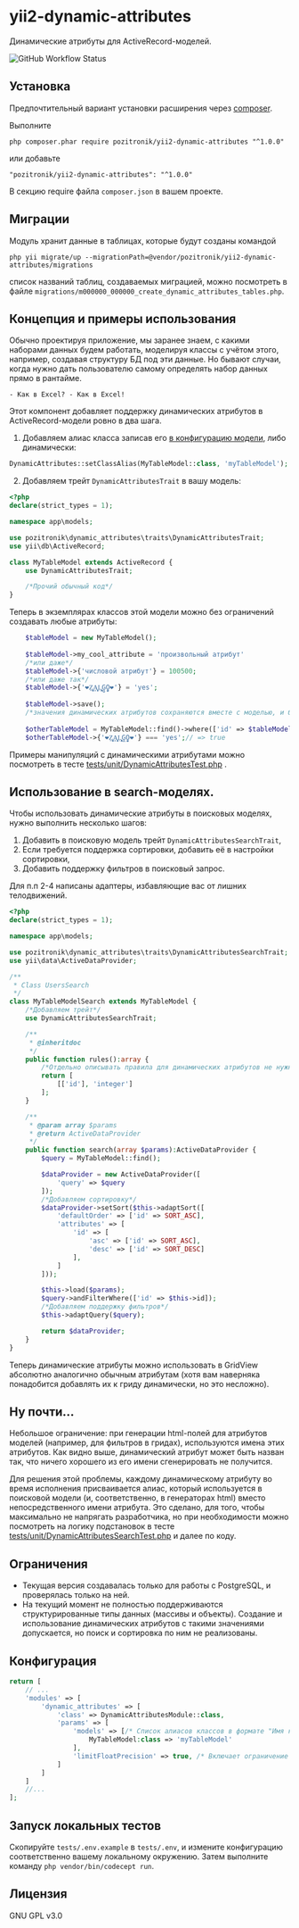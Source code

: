yii2-dynamic-attributes
=================

Динамические атрибуты для ActiveRecord-моделей.

![GitHub Workflow Status](https://img.shields.io/github/workflow/status/pozitronik/yii2-dynamic-attributes/CI%20with%20PostgreSQL)

Установка
---------

Предпочтительный вариант установки расширения через [composer](http://getcomposer.org/download/).

Выполните

```
php composer.phar require pozitronik/yii2-dynamic-attributes "^1.0.0"
```

или добавьте

```
"pozitronik/yii2-dynamic-attributes": "^1.0.0"
```

В секцию require файла `composer.json` в вашем проекте.

Миграции
--------

Модуль хранит данные в таблицах, которые будут созданы командой

`php yii migrate/up --migrationPath=@vendor/pozitronik/yii2-dynamic-attributes/migrations`

список названий таблиц, создаваемых миграцией, можно посмотреть в
файле `migrations/m000000_000000_create_dynamic_attributes_tables.php`.

Концепция и примеры использования
---------------------------------

Обычно проектируя приложение, мы заранее знаем, с какими наборами данных будем работать, моделируя
классы с учётом этого, например, создавая структуру БД под эти данные. Но бывают случаи, когда нужно дать
пользователю самому определять набор данных прямо в рантайме.

`- Как в Excel? - Как в Excel!`

Этот компонент добавляет поддержку динамических атрибутов в ActiveRecord-модели ровно в два шага.

1) Добавляем алиас класса записав его [в конфигурацию модели](#Конфигурация), либо динамически:

```php
DynamicAttributes::setClassAlias(MyTableModel::class, 'myTableModel');
```

2) Добавляем трейт `DynamicAttributesTrait` в вашу модель:

```php
<?php
declare(strict_types = 1);

namespace app\models;

use pozitronik\dynamic_attributes\traits\DynamicAttributesTrait;
use yii\db\ActiveRecord;

class MyTableModel extends ActiveRecord {
	use DynamicAttributesTrait;

	/*Прочий обычный код*/
}
```

Теперь в экземплярах классов этой модели можно без ограничений создавать любые атрибуты:

```php
	$tableModel = new MyTableModel();
	
	$tableModel->my_cool_attribute = 'произвольный атрибут'
	/*или даже*/
	$tableModel->{'числовой атрибут'} = 100500;
	/*или даже так*/
	$tableModel->{'❤️Z̮̞̠͙͔ͅḀ̗̞͈̻̗Ḷ͙͎̯̹̞͓G̻O̭̗̮❤️'} = 'yes';
	
	$tableModel->save();
	/*значения динамических атрибутов сохраняются вместе с моделью, и будут доступны и далее*/
	
	$otherTableModel = MyTableModel::find()->where(['id' => $tableModel->id])->one();
	$otherTableModel->{'❤️Z̮̞̠͙͔ͅḀ̗̞͈̻̗Ḷ͙͎̯̹̞͓G̻O̭̗̮❤️'} === 'yes';// => true 

```

Примеры манипуляций с динамическими атрибутами можно посмотреть в
тесте [tests/unit/DynamicAttributesTest.php](https://github.com/pozitronik/yii2-dynamic-attributes/blob/master/tests/unit/DynamicAttributesTest.php)
.

## Использование в search-моделях.

Чтобы использовать динамические атрибуты в поисковых моделях, нужно выполнить несколько шагов:

1) Добавить в поисковую модель трейт `DynamicAttributesSearchTrait`,
2) Если требуется поддержка сортировки, добавить её в настройки сортировки,
3) Добавить поддержку фильтров в поисковый запрос.

Для п.п 2-4 написаны адаптеры, избавляющие вас от лишних телодвижений.

```php
<?php
declare(strict_types = 1);

namespace app\models;

use pozitronik\dynamic_attributes\traits\DynamicAttributesSearchTrait;
use yii\data\ActiveDataProvider;

/**
 * Class UsersSearch
 */
class MyTableModelSearch extends MyTableModel {
    /*Добавляем трейт*/
	use DynamicAttributesSearchTrait;

	/**
	 * @inheritdoc
	 */
	public function rules():array {
	    /*Отдельно описывать правила для динамических атрибутов не нужно, они сгенерируются автоматически*/
		return [
			[['id'], 'integer']
		];
	}

	/**
	 * @param array $params
	 * @return ActiveDataProvider
	 */
	public function search(array $params):ActiveDataProvider {
		$query = MyTableModel::find();

		$dataProvider = new ActiveDataProvider([
			'query' => $query
		]);
        /*Добавляем сортировку*/
		$dataProvider->setSort($this->adaptSort([
			'defaultOrder' => ['id' => SORT_ASC],
			'attributes' => [
				'id' => [
					'asc' => ['id' => SORT_ASC],
					'desc' => ['id' => SORT_DESC]
				],
			]
		]));

		$this->load($params);
		$query->andFilterWhere(['id' => $this->id]);
		/*Добавляем поддержку фильтров*/
		$this->adaptQuery($query);

		return $dataProvider;
	}
}
```

Теперь динамические атрибуты можно использовать в GridView абсолютно аналогично обычным атрибутам (хотя вам
наверняка понадобится добавлять их к гриду динамически, но это несложно).

## Ну почти...

Небольшое ограничение: при генерации html-полей для атрибутов моделей (например, для фильтров в гридах),
используются имена этих атрибутов. Как видно выше, динамический атрибут может быть назван так, что ничего
хорошего из его имени сгенерировать не получится.

Для решения этой проблемы, каждому динамическому атрибуту во время исполнения присваивается алиас, который
используется в поисковой модели (и, соответственно, в генераторах html) вместо непосредственного имени
атрибута. Это сделано, для того, чтобы максимально не напрягать разработчика, но при необходимости можно
посмотреть на логику подстановок в
тесте [tests/unit/DynamicAttributesSearchTest.php](https://github.com/pozitronik/yii2-dynamic-attributes/blob/master/tests/unit/DynamicAttributesSearchTest.php)
и далее по коду.

Ограничения
-----------

- Текущая версия создавалась только для работы с PostgreSQL, и проверялась только на ней.
- На текущий момент не полностью поддерживаются структурированные типы данных (массивы и объекты). Создание и
  использование динамических атрибутов с такими значениями допускается, но поиск и сортировка по ним не
  реализованы.

Конфигурация
------------

```php
return [
	// ...
	'modules' => [
		'dynamic_attributes' => [
			'class' => DynamicAttributesModule::class,
			'params' => [
				'models' => [/* Список алиасов классов в формате "Имя класса" => "алиас класса" */
					MyTableModel:class => 'myTableModel'
				],
				'limitFloatPrecision' => true, /* Включает ограничение размера сохраняемых значений с плавающей точкой до 14 десятичных знаков, см. DynamicAttributesValues::$limitFloatPrecision */
			]
		]
	]
	//...
];
```

Запуск локальных тестов
-----------------------

Скопируйте `tests/.env.example` в `tests/.env`, и измените конфигурацию соответственно вашему локальному
окружению. Затем выполните команду `php vendor/bin/codecept run`.

Лицензия
--------
GNU GPL v3.0